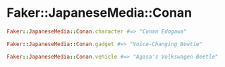 # Faker::JapaneseMedia::Conan

```ruby
Faker::JapaneseMedia::Conan.character #=> "Conan Edogawa"

Faker::JapaneseMedia::Conan.gadget #=> "Voice-Changing Bowtie"

Faker::JapaneseMedia::Conan.vehicle #=> "Agasa's Volkswagen Beetle"
```
